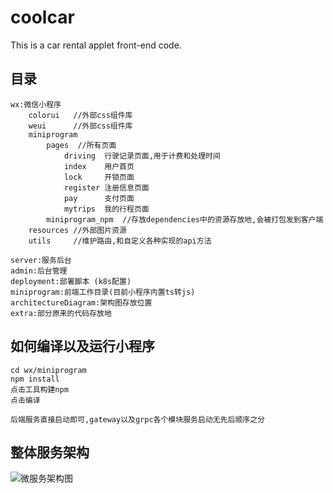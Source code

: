 # coolcar
This is a car rental applet front-end code.


## 目录
    wx:微信小程序
        colorui   //外部css组件库
        weui      //外部css组件库
        miniprogram
            pages  //所有页面
                driving  行驶记录页面,用于计费和处理时间
                index    用户首页
                lock     开锁页面
                register 注册信息页面
                pay      支付页面
                mytrips  我的行程页面
            miniprogram_npm  //存放dependencies中的资源存放地,会被打包发到客户端
        resources //外部图片资源
        utils     //维护路由,和自定义各种实现的api方法

    server:服务后台
    admin:后台管理
    deployment:部署脚本 (k8s配置)
    miniprogram:前端工作目录(目前小程序内置ts转js)
    architectureDiagram:架构图存放位置
    extra:部分原来的代码存放地

## 如何编译以及运行小程序
    cd wx/miniprogram
    npm install
    点击工具构建npm
    点击编译

    后端服务直接启动即可,gateway以及grpc各个模块服务启动无先后顺序之分

## 整体服务架构
![微服务架构图](../coolcar/architectureDiagram/wfw.png)